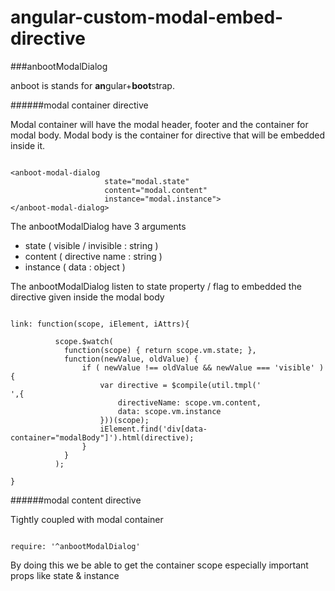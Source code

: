 # angular-custom-modal-embed-directive
###anbootModalDialog

anboot is stands for <b>an</b>gular+<b>boot</b>strap.

######modal container directive

Modal container will have the modal header, footer and the container for modal body.
Modal body is the container for directive that will be embedded inside it.

<pre><code>
&lt;anboot-modal-dialog 
                     state="modal.state" 
                     content="modal.content"
                     instance="modal.instance"&gt;
&lt;/anboot-modal-dialog&gt;
</code></pre>

The anbootModalDialog have 3 arguments
- state ( visible / invisible : string )
- content ( directive name : string )
- instance ( data : object )

The anbootModalDialog listen to state property / flag to embedded the directive given inside the modal body

<pre><code>
link: function(scope, iElement, iAttrs){
          
          scope.$watch(
            function(scope) { return scope.vm.state; },
            function(newValue, oldValue) {
                if ( newValue !== oldValue && newValue === 'visible' ) {
                    var directive = $compile(util.tmpl('<div {directiveName} data="{data}"></div>',{
                        directiveName: scope.vm.content,
                        data: scope.vm.instance
                    }))(scope);
                    iElement.find('div[data-container="modalBody"]').html(directive);
                }
            }
          );
          
}
</code></pre>

######modal content directive

Tightly coupled with modal container

<pre><code>
require: '^anbootModalDialog'
</code></pre>

By doing this we be able to get the container scope especially important props like state & instance

